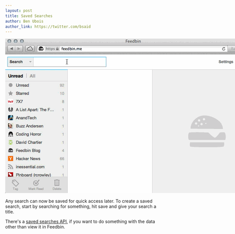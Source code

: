 ```yaml
---
layout: post
title: Saved Searches
author: Ben Ubois
author_link: https://twitter.com/bsaid
---
```


<img src="/assets/images/2013-10-14/saved-searches.gif" style="max-width: 818px;" />

Any search can now be saved for quick access later. To create a saved search, start by searching for something, hit save and give your search a title.

There's a [saved searches API](https://github.com/feedbin/feedbin-api/blob/master/content/saved-searches.md), if you want to do something with the data other than view it in Feedbin.